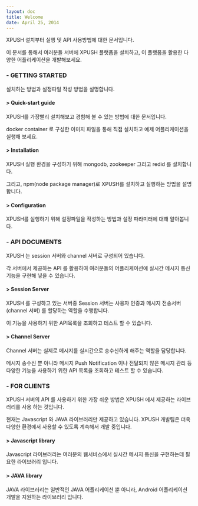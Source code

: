 ```yaml
---
layout: doc
title: Welcome
date: April 25, 2014
---
```


XPUSH 설치부터 실행 및 API 사용방법에 대한 문서입니다.

이 문서를 통해서 여러분들 서버에 XPUSH 플랫폼을 설치하고, 이 플랫폼을 활용한 다양한 어플리케이션을 개발해보세요.

### - GETTING STARTED
설치하는 방법과 설정파일 작성 방법을 설명합니다.

#### > Quick-start guide
XPUSH를 가장빨리 설치해보고 경험해 볼 수 있는 방법에 대한 문서입니다. 

docker container 로 구성한 이미지 파일을 통해 직접 설치하고 예제 어플리케이션을 실행해 보세요.

#### > Installation
XPUSH 실행 환경을 구성하기 위해 mongodb, zookeeper 그리고 redid 를 설치합니다.

그리고, npm(node package manager)로 XPUSH를 설치하고 실행하는 방법을 설명합니다.

#### > Configuration
XPUSH를 실행하기 위해 설정파일을 작성하는 방법과 설정 파라미터에 대해 알아봅니다.


### - API DOCUMENTS
XPUSH 는 session 서버와 channel 서버로 구성되어 있습니다. 

각 서버에서 제공하는 API 를 활용하여 여러분들의 어플리케이션에 실시간 메시지 통신 기능을 구현해 넣을 수 있습니다.

#### > Session Server
XPUSH 를 구성하고 있는 서버중 Session 서버는 사용자 인증과 메시지 전송서버(channel 서버) 를 할당하는 역할을 수행합니다. 

이 기능을 사용하기 위한 API목록을 조회하고 테스트 할 수 있습니다.

#### > Channel Server
Channel 서버는 실제로 메시지를 실시간으로 송수신하게 해주는 역할을 담당합니다. 

메시지 송수신 뿐 아니라 메시지 Push Notification 이나 전달되지 않은 메시지 관리 등 다양한 기능을 사용하기 위한 API 목록을 조회하고 테스트 할 수 있습니다.

### - FOR CLIENTS
XPUSH 서버의 API 를 사용하기 위한 가장 쉬운 방법은 XPUSH 에서 제공하는 라이브러리를 사용 하는 것입니다.

현재는 Javascript 와 JAVA 라이브러리만 제공하고 있습니다. XPUSH 개발팀은 더욱 다양한 환경에서 사용할 수 있도록 계속해서 개발 중입니다.

#### > Javascript library
Javascript 라이브러리는 여러분의 웹서비스에서 실시간 메시지 통신을 구현하는데 필요한 라이브러리 입니다. 

#### > JAVA library
JAVA 라이브러리는 일반적인 JAVA 어플리케이션 뿐 아니라, Android 어플리케이션 개발을 지원하는 라이브러리 입니다.